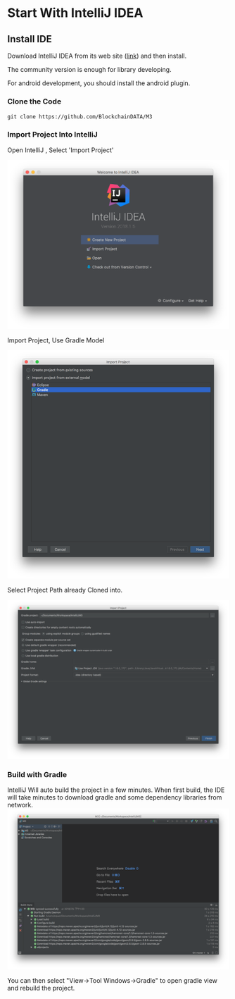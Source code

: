 # Start With IntelliJ IDEA

## Install IDE

Download IntelliJ IDEA from its web site ([link](http://www.jetbrains.com/idea/)) and then install.

The community version is enough for library developing.

For android development, you should install the android plugin.

### Clone the Code

```
git clone https://github.com/BlockchainDATA/M3
```

### Import Project Into IntelliJ

Open IntelliJ , Select 'Import Project'

![Open IJ](../../images/ij_1.png)

Import Project, Use Gradle Model

![Open IJ](../../images/ij_2.png)

Select Project Path already Cloned into.

![Open IJ](../../images/ij_3.png)

### Build with Gradle

IntelliJ Will auto build the project in a few minutes.
When first build, the IDE will take minutes to download gradle and some dependency libraries from network.
![Open IJ](../../images/ij_4.png)

You can then select "View->Tool Windows->Gradle" to open gradle view and rebuild the project.